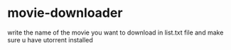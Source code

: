 # movie-downloader

write the name of the movie you want to download in list.txt file and make sure u have utorrent installed 
